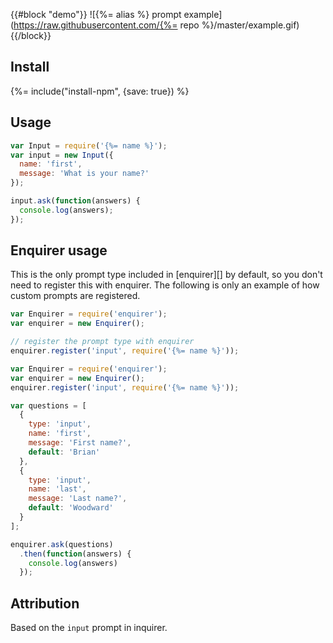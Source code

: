 {{#block "demo"}}
![{%= alias %} prompt example](https://raw.githubusercontent.com/{%= repo %}/master/example.gif)
{{/block}}

## Install
{%= include("install-npm", {save: true}) %}

## Usage

```js
var Input = require('{%= name %}');
var input = new Input({
  name: 'first',
  message: 'What is your name?'
});

input.ask(function(answers) {
  console.log(answers);
});
```

## Enquirer usage

This is the only prompt type included in [enquirer][] by default, so you don't need to register this with enquirer. The following is only an example of how custom prompts are registered.

```js
var Enquirer = require('enquirer');
var enquirer = new Enquirer();

// register the prompt type with enquirer
enquirer.register('input', require('{%= name %}'));
```

```js
var Enquirer = require('enquirer');
var enquirer = new Enquirer();
enquirer.register('input', require('{%= name %}'));

var questions = [
  {
    type: 'input',
    name: 'first',
    message: 'First name?',
    default: 'Brian'
  },
  {
    type: 'input',
    name: 'last',
    message: 'Last name?',
    default: 'Woodward'
  }
];

enquirer.ask(questions)
  .then(function(answers) {
    console.log(answers)
  });
```

## Attribution

Based on the `input` prompt in inquirer.
